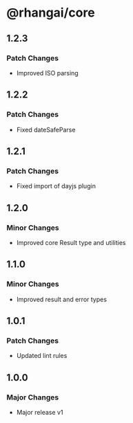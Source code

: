 # @rhangai/core

## 1.2.3

### Patch Changes

- Improved ISO parsing

## 1.2.2

### Patch Changes

- Fixed dateSafeParse

## 1.2.1

### Patch Changes

- Fixed import of dayjs plugin

## 1.2.0

### Minor Changes

- Improved core Result type and utilities

## 1.1.0

### Minor Changes

- Improved result and error types

## 1.0.1

### Patch Changes

- Updated lint rules

## 1.0.0

### Major Changes

- Major release v1
